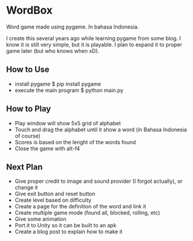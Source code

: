 # WordBox
Word game made using pygame. In bahasa Indonesia.

I create this several years ago while learning pygame from some blog. I know it is still very simple, but it is playable. I plan to expand it to proper game later (but who knows when xD).

## How to Use 
- install pygame $ pip install pygame
- execute the main program $ python main.py

## How to Play
- Play window will show 5x5 grid of alphabet
- Touch and drag the alphabet until it show a word (in Bahasa Indonesia of course)
- Scores is based on the lenght of the words found
- Close the game with alt-f4

## Next Plan
- Give proper credit to image and sound provider (I forgot actually), or change it
- Give exit button and reset button
- Create level based on difficulty
- Create a page for the definition of the word and link it
- Create multiple game mode (found all, blocked, rolling, etc)
- Give some animation 
- Port it to Unity so it can be built to an apk
- Create a blog post to explain how to make it

